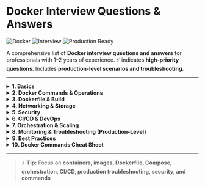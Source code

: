 # Docker Interview Questions & Answers

![Docker](https://img.shields.io/badge/Docker-Container-blue) ![Interview](https://img.shields.io/badge/Interview-Questions-green) ![Production Ready](https://img.shields.io/badge/Production-Ready-orange)

A comprehensive list of **Docker interview questions and answers** for professionals with 1–2 years of experience. ⚡ indicates **high-priority questions**. Includes **production-level scenarios and troubleshooting**.

---

<details>
<summary><strong>1. Basics</strong></summary>

**⚡ What is Docker?**  
Docker is a platform for containerizing applications, bundling code and dependencies into portable containers.

**⚡ What is a Docker Container?**  
A container is a lightweight, isolated runtime instance of a Docker image.

**⚡ What is a Docker Image?**  
A read-only template that contains app code, dependencies, and configuration.

**Dockerfile:**  
A text file with step-by-step instructions to build a Docker image.

**⚡ Docker Engine:**  
Core component that manages images, containers, networks, and volumes (daemon + CLI + REST API).

**Docker Runtime:**  
Low-level software (e.g., `runc`) that actually executes containers.

**Docker Registry:**  
Stores and distributes Docker images, e.g., Docker Hub, AWS ECR.

**Docker Compose:**  
Tool for defining and running multi-container applications with a YAML file.

**Volume:**  
Persistent storage that lives outside the container lifecycle.

**Networking:**  
Enables container-to-container and container-to-host communication.

**⚡ Difference between Container and VM:**  
Containers share the host OS and are lightweight; VMs include a full OS and are heavier.

**What is multi-stage build?**  
Used to reduce image size by separating build and runtime stages in Dockerfile.

**What is a layered filesystem?**  
Each Dockerfile instruction creates a layer; layers are cached and reused.

</details>

<details>
<summary><strong>2. Docker Commands & Operations</strong></summary>

**⚡ How to run a Docker container?**  
`docker run -p 8080:8080 <image_name>`

**List running containers:**  
`docker ps`

**Stop a container:**  
`docker stop <container_id>`

**Remove a container:**  
`docker rm <container_id>`

**Build an image from Dockerfile:**  
`docker build -t <image_name>:<tag> .`

**Pull an image from registry:**  
`docker pull <image_name>`

**Push image to registry:**  
`docker push <username>/<image_name>:<tag>`

**Port Conflict Scenario:**  
If `docker run -p 8080:8080` fails:  
- `lsof -i :8080` to find process  
- Run on a different host port `-p 9090:8080`  
- Stop the conflicting service

**View container logs:**  
`docker logs <container_id>`

**Inspect container details:**  
`docker inspect <container_id>`

**Clean up unused resources:**  
`docker system prune`

**Commit container to image:**  
`docker commit <container_id> <new_image_name>`

**Restart policies:**  
`--restart=always` ensures container auto-restarts in production.

</details>

<details>
<summary><strong>3. Dockerfile & Build</strong></summary>

**⚡ Difference between CMD and ENTRYPOINT:**  
CMD provides default arguments; ENTRYPOINT sets executable. CMD can be overridden at runtime.

**Difference between COPY and ADD:**  
COPY copies files; ADD can also extract tar files and fetch from URLs.

**EXPOSE vs -p flag:**  
EXPOSE declares container port; `-p` maps it to host port.

**Optimize image size:**  
Use multi-stage builds, small base images, and remove unnecessary files.

**Build cache:**  
Docker reuses layers to speed up builds unless instruction changes.

</details>

<details>
<summary><strong>4. Networking & Storage</strong></summary>

**Docker Network Types:**  
bridge (default), host, none, overlay, macvlan.

**Inter-container communication:**  
Use networks and aliases to allow containers to talk to each other.

**Bind mounts vs Volumes vs tmpfs:**  
- Bind mount: host path → container  
- Volume: managed by Docker  
- tmpfs: in-memory storage

**Port mapping:**  
`docker run -p <host_port>:<container_port>` maps container port to host.

**Backup & restore volumes:**  
`docker run --rm -v volume_name:/data busybox tar cvf /backup.tar /data`

</details>

<details>
<summary><strong>5. Security</strong></summary>

**Run container as non-root:**  
Use `USER` in Dockerfile for safer execution.

**Docker Content Trust (DCT):**  
Ensures images are signed and verified.

**Scan images for vulnerabilities:**  
Use Trivy, Clair, or Snyk before deploying.

**Secrets management:**  
Use Docker secrets or environment variables instead of hardcoding credentials.

**Resource limits:**  
Use `--memory` and `--cpus` to prevent resource hogging.

</details>

<details>
<summary><strong>6. CI/CD & DevOps</strong></summary>

**Docker in CI/CD pipelines:**  
Use Docker to build, test, and deploy consistent images across environments.

**Environment variables & .env files:**  
Pass configs securely to containers; `.env` is supported in Docker Compose.

**Rolling updates & blue-green deployment:**  
Used to update services without downtime in production.

**Integration with orchestration tools:**  
Containers deployed via Kubernetes or Swarm for scaling and self-healing.

**⚡ Logging & monitoring integration:**  
Send container logs to ELK/Prometheus/Grafana for production observability.

</details>

<details>
<summary><strong>7. Orchestration & Scaling</strong></summary>

**Difference: Pod vs Container (Kubernetes):**  
A Pod can contain one or more containers; Pod is the deployment unit.

**Replicas & scaling:**  
Increase or decrease container instances to handle traffic.

**Health checks:**  
Use liveness/readiness probes in K8s or HEALTHCHECK in Dockerfile.

**Load balancing:**  
Managed via orchestration tools; routes traffic across multiple containers.

**Secrets & configs in Swarm/K8s:**  
Store sensitive data securely and inject at runtime.

</details>

<details>
<summary><strong>8. Monitoring & Troubleshooting (Production-Level)</strong></summary>

**Monitor resources:**  
`docker stats` for CPU/memory usage.

**View events:**  
`docker events` to track container lifecycle.

**Container exiting immediately:**  
Check entrypoint/command errors or missing dependencies.

**Memory/CPU limits:**  
Prevent container hogging; use `--memory`, `--cpus`.

**Crash recovery:**  
Use `--restart=always` or orchestration self-healing.

**Secrets/config issues:**  
Check env variables, mounted configs, or Docker secrets.

**Scaling issues:**  
Use orchestration for replica management; verify network connectivity.

**Disk cleanup & unused images:**  
`docker system prune` to free space safely.

**Image vulnerabilities:**  
Scan images before production deployment with Trivy/Snyk.

</details>

<details>
<summary><strong>9. Best Practices</strong></summary>

- Use small, official base images.  
- Keep containers stateless; persist data in volumes.  
- Pin image versions; avoid `latest` in production.  
- Multi-stage builds to reduce size.  
- Security scanning before production deployment.  
- Use Docker Compose for local dev; orchestration for production.  
- Integrate with CI/CD pipelines for automated builds and deployments.  
- Monitor containers and logs proactively.  
- Set resource limits and restart policies.  
- Keep secrets and credentials out of Dockerfiles.  

</details>

<details>
<summary><strong>10. Docker Commands Cheat Sheet</strong></summary>

### 🔹 Container Management
- Run container: `docker run -p 8080:8080 <image_name>`  
- List running containers: `docker ps`  
- Stop container: `docker stop <container_id>`  
- Remove container: `docker rm <container_id>`  
- Inspect container: `docker inspect <container_id>`  
- View logs: `docker logs <container_id>`  
- Restart container: `docker restart <container_id>`  
- Commit container to image: `docker commit <container_id> <new_image_name>`  

### 🔹 Image Management
- Build image from Dockerfile: `docker build -t <image_name>:<tag> .`  
- List images: `docker images`  
- Pull image: `docker pull <image_name>`  
- Push image: `docker push <username>/<image_name>:<tag>`  
- Remove image: `docker rmi <image_name>`  
- Tag image: `docker tag <image_name> <username>/<image_name>:<tag>`  

### 🔹 Volumes & Storage
- Create volume: `docker volume create <volume_name>`  
- List volumes: `docker volume ls`  
- Remove volume: `docker volume rm <volume_name>`  
- Run container with volume: `docker run -v <volume_name>:/data <image_name>`  

### 🔹 Networking
- List networks: `docker network ls`  
- Create network: `docker network create <network_name>`  
- Connect container to network: `docker network connect <network_name> <container_name>`  
- Disconnect container: `docker network disconnect <network_name> <container_name>`  

### 🔹 System & Cleanup
- Disk cleanup: `docker system prune`  
- Remove all stopped containers: `docker container prune`  
- Remove all unused images: `docker image prune`  
- Remove all unused volumes: `docker volume prune`  
- View Docker events: `docker events`  
- Monitor containers: `docker stats`  

</details>

---

> ⚡ **Tip:** Focus on **containers, images, Dockerfile, Compose, orchestration, CI/CD, production troubleshooting, security, and commands** 
